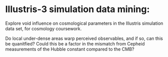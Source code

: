 # Illustris-3 simulation data mining:
Explore void influence on cosmological parameters in the Illustris simulation data set, for cosmology coursework. 

Do local under-dense areas warp perceived observables, and if so, can this be quanitfied? Could this be a factor in the mismatch from Cepheid measurements of the Hubble constant compared to the CMB?
